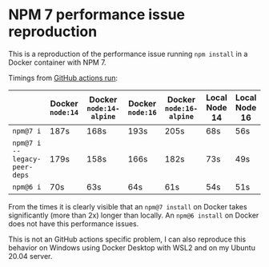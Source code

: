 # NPM 7 performance issue reproduction

This is a reproduction of the performance issue running `npm install` in a Docker container with NPM 7.

Timings from [GitHub actions run](https://github.com/sonallux/npm7-performance-issue/actions/runs/966881282):

|                                  | Docker `node:14` | Docker `node:14-alpine` | Docker `node:16` | Docker `node:16-alpine` | Local Node 14 | Local Node 16 |
| -------------------------------- | -----------------| -----------------| -----------------| -----------------| -----------------| -----------------|
| `npm@7 i`                    | 187s | 168s | 193s | 205s | 68s | 56s |
| `npm@7 i --legacy-peer-deps` | 179s | 158s | 166s | 182s | 73s | 49s |
| `npm@6 i`                    | 70s | 63s | 64s | 61s | 54s | 51s |

From the times it is clearly visible that an `npm@7 install` on Docker takes significantly (more than 2x) longer than locally. An `npm@6 install` on Docker does not have this performance issues.

This is not an GitHub actions specific problem, I can also reproduce this behavior on Windows using Docker Desktop with WSL2 and on my Ubuntu 20.04 server.